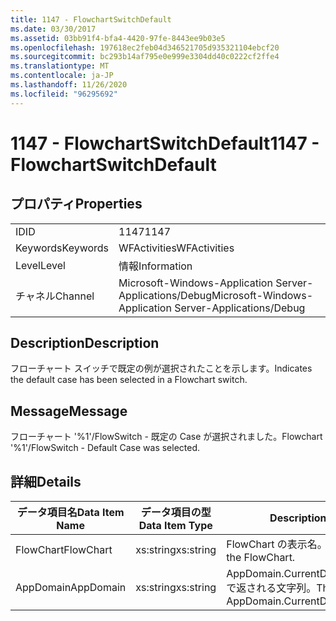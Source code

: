 ```yaml
---
title: 1147 - FlowchartSwitchDefault
ms.date: 03/30/2017
ms.assetid: 03bb91f4-bfa4-4420-97fe-8443ee9b03e5
ms.openlocfilehash: 197618ec2feb04d346521705d935321104ebcf20
ms.sourcegitcommit: bc293b14af795e0e999e3304dd40c0222cf2ffe4
ms.translationtype: MT
ms.contentlocale: ja-JP
ms.lasthandoff: 11/26/2020
ms.locfileid: "96295692"
---
```

# <a name="1147---flowchartswitchdefault"></a><span data-ttu-id="29c47-102">1147 - FlowchartSwitchDefault</span><span class="sxs-lookup"><span data-stu-id="29c47-102">1147 - FlowchartSwitchDefault</span></span>

## <a name="properties"></a><span data-ttu-id="29c47-103">プロパティ</span><span class="sxs-lookup"><span data-stu-id="29c47-103">Properties</span></span>  
  
|||  
|-|-|  
|<span data-ttu-id="29c47-104">ID</span><span class="sxs-lookup"><span data-stu-id="29c47-104">ID</span></span>|<span data-ttu-id="29c47-105">1147</span><span class="sxs-lookup"><span data-stu-id="29c47-105">1147</span></span>|  
|<span data-ttu-id="29c47-106">Keywords</span><span class="sxs-lookup"><span data-stu-id="29c47-106">Keywords</span></span>|<span data-ttu-id="29c47-107">WFActivities</span><span class="sxs-lookup"><span data-stu-id="29c47-107">WFActivities</span></span>|  
|<span data-ttu-id="29c47-108">Level</span><span class="sxs-lookup"><span data-stu-id="29c47-108">Level</span></span>|<span data-ttu-id="29c47-109">情報</span><span class="sxs-lookup"><span data-stu-id="29c47-109">Information</span></span>|  
|<span data-ttu-id="29c47-110">チャネル</span><span class="sxs-lookup"><span data-stu-id="29c47-110">Channel</span></span>|<span data-ttu-id="29c47-111">Microsoft-Windows-Application Server-Applications/Debug</span><span class="sxs-lookup"><span data-stu-id="29c47-111">Microsoft-Windows-Application Server-Applications/Debug</span></span>|  
  
## <a name="description"></a><span data-ttu-id="29c47-112">Description</span><span class="sxs-lookup"><span data-stu-id="29c47-112">Description</span></span>  

 <span data-ttu-id="29c47-113">フローチャート スイッチで既定の例が選択されたことを示します。</span><span class="sxs-lookup"><span data-stu-id="29c47-113">Indicates the default case has been selected in a Flowchart switch.</span></span>  
  
## <a name="message"></a><span data-ttu-id="29c47-114">Message</span><span class="sxs-lookup"><span data-stu-id="29c47-114">Message</span></span>  

 <span data-ttu-id="29c47-115">フローチャート '%1'/FlowSwitch - 既定の Case が選択されました。</span><span class="sxs-lookup"><span data-stu-id="29c47-115">Flowchart '%1'/FlowSwitch - Default Case was selected.</span></span>  
  
## <a name="details"></a><span data-ttu-id="29c47-116">詳細</span><span class="sxs-lookup"><span data-stu-id="29c47-116">Details</span></span>  
  
|<span data-ttu-id="29c47-117">データ項目名</span><span class="sxs-lookup"><span data-stu-id="29c47-117">Data Item Name</span></span>|<span data-ttu-id="29c47-118">データ項目の型</span><span class="sxs-lookup"><span data-stu-id="29c47-118">Data Item Type</span></span>|<span data-ttu-id="29c47-119">Description</span><span class="sxs-lookup"><span data-stu-id="29c47-119">Description</span></span>|  
|--------------------|--------------------|-----------------|  
|<span data-ttu-id="29c47-120">FlowChart</span><span class="sxs-lookup"><span data-stu-id="29c47-120">FlowChart</span></span>|<span data-ttu-id="29c47-121">xs:string</span><span class="sxs-lookup"><span data-stu-id="29c47-121">xs:string</span></span>|<span data-ttu-id="29c47-122">FlowChart の表示名。</span><span class="sxs-lookup"><span data-stu-id="29c47-122">The display name of the FlowChart.</span></span>|  
|<span data-ttu-id="29c47-123">AppDomain</span><span class="sxs-lookup"><span data-stu-id="29c47-123">AppDomain</span></span>|<span data-ttu-id="29c47-124">xs:string</span><span class="sxs-lookup"><span data-stu-id="29c47-124">xs:string</span></span>|<span data-ttu-id="29c47-125">AppDomain.CurrentDomain.FriendlyName で返される文字列。</span><span class="sxs-lookup"><span data-stu-id="29c47-125">The string returned by AppDomain.CurrentDomain.FriendlyName.</span></span>|
